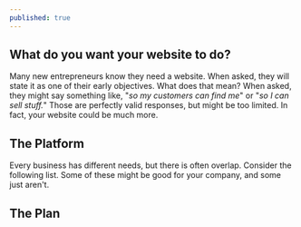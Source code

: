 ```yaml
---
published: true
---
```




## What do you want your website to do?

Many new entrepreneurs know they need a website.  When asked, they will state it as one of their early objectives.  What does that mean?  When asked, they might say something like, "_so my customers can find me_" or "_so I can sell stuff._"  Those are perfectly valid responses, but might be too limited.  In fact, your website could be much more.

## The Platform

Every business has different needs, but there is often overlap.  Consider the following list.  Some of these might be good for your company, and some just aren't.




## The Plan

